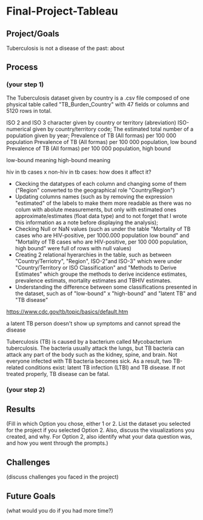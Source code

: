 # Final-Project-Tableau

## Project/Goals
Tuberculosis is not a disease of the past: about 

## Process
### (your step 1)

The Tuberculosis dataset given by country is a .csv file composed of one physical table called "TB_Burden_Country" with 47 fields or columns and 5120 rows in total.

ISO 2 and ISO 3 character given by country or territory (abreviation)
ISO-numerical given by country/territory code;
The estimated total number of a population given by year;
Prevalence of TB (All formas) per 100 000 population
Prevalence of TB (All formas) per 100 000 population, low bound
Prevalence of TB (All formas) per 100 000 population, high bound

low-bound meaning
high-bound meaning


hiv in tb cases x non-hiv in tb cases: how does it affect it?

- Ckecking the datatypes of each column and changing some of them ("Region" converted to the geographical role "Country/Region")
- Updating columns names (such as by removing the expression "estimated" of the labels to make them more readable as there was no colum with abolute measurements, but only with estimated ones approximate/estimates (float data type) and to not forget that I wrote this information as a note before displaying the analysis);
- Checking Null or NaN values (such as under the table "Mortality of TB cases who are HIV-positive, per 1000.000 population low bound" and "Mortality of TB cases who are HIV-positive, per 100 000 population, high bound" were full of rows with null values)
- Creating 2 relational hyerarchies in the table, such as between "Country/Terriotry", "Region", ISO-2"and ISO-3" which were under "Country/Territory or ISO Classification" and "Methods to Derive Estimates" which groupe the methods to derive incidence estimates, prevalence estimats, mortality estimates and TBHIV estimates.
- Understanding the difference between some classifications presented in the dataset, such as of "low-bound" x "high-bound" and "latent TB" and "TB disease"

https://www.cdc.gov/tb/topic/basics/default.htm

a latent TB person doesn't show up symptoms and cannot spread the disease



Tuberculosis (TB) is caused by a bacterium called Mycobacterium tuberculosis. The bacteria usually attack the lungs, but TB bacteria can attack any part of the body such as the kidney, spine, and brain. Not everyone infected with TB bacteria becomes sick. As a result, two TB-related conditions exist: latent TB infection (LTBI) and TB disease. If not treated properly, TB disease can be fatal.




### (your step 2)

## Results
(Fill in which Option you chose, either 1 or 2. List the dataset you selected for the project if you selected Option 2. Also, discuss the visualizations you created, and why. For Option 2, also identify what your data question was, and how you went through the prompts.)

## Challenges 
(discuss challenges you faced in the project)

## Future Goals
(what would you do if you had more time?)
